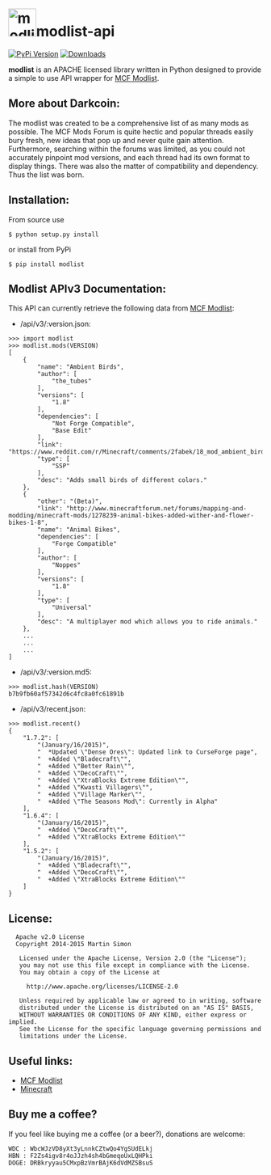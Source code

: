 <h1><img src="https://raw.github.com/c0ding/modlist-api/master/doc/modlist.png" height=55 alt="modlist" title="modlist">modlist-api</h1>

[![PyPi Version](http://img.shields.io/pypi/v/modlist.svg)](https://pypi.python.org/pypi/modlist/)   [![Downloads](http://img.shields.io/pypi/dm/modlist.svg)](https://pypi.python.org/pypi/modlist/)

**modlist** is an APACHE licensed library written in Python designed to provide a simple to use API wrapper for [MCF Modlist](http://modlist.mcf.li/).

## More about Darkcoin:

The modlist was created to be a comprehensive list of as many mods as possible. The MCF Mods Forum is quite hectic and popular threads easily bury fresh, new ideas that pop up and never quite gain attention.
Furthermore, searching within the forums was limited, as you could not accurately pinpoint mod versions, and each thread had its own format to display things. There was also the matter of compatibility and dependency. Thus the list was born.

## Installation:

From source use

    $ python setup.py install

or install from PyPi

    $ pip install modlist

## Modlist APIv3 Documentation:

This API can currently retrieve the following data from [MCF Modlist](http://modlist.mcf.li/):

  - /api/v3/:version.json:

```
>>> import modlist
>>> modlist.mods(VERSION)
[
    {
        "name": "Ambient Birds", 
        "author": [
            "the_tubes"
        ], 
        "versions": [
            "1.8"
        ], 
        "dependencies": [
            "Not Forge Compatible", 
            "Base Edit"
        ], 
        "link": "https://www.reddit.com/r/Minecraft/comments/2fabek/18_mod_ambient_birds/", 
        "type": [
            "SSP"
        ], 
        "desc": "Adds small birds of different colors."
    }, 
    {
        "other": "(Beta)", 
        "link": "http://www.minecraftforum.net/forums/mapping-and-modding/minecraft-mods/1278239-animal-bikes-added-wither-and-flower-bikes-1-8", 
        "name": "Animal Bikes", 
        "dependencies": [
            "Forge Compatible"
        ], 
        "author": [
            "Noppes"
        ], 
        "versions": [
            "1.8"
        ], 
        "type": [
            "Universal"
        ], 
        "desc": "A multiplayer mod which allows you to ride animals."
    },
	...
	...
	...
]
```

  - /api/v3/:version.md5:

```
>>> modlist.hash(VERSION)
b7b9fb60af57342d6c4fc8a0fc61891b
```

  - /api/v3/recent.json:

```
>>> modlist.recent()
{
    "1.7.2": [
        "(January/16/2015)",
        "  *Updated \"Dense Ores\": Updated link to CurseForge page",
        "  +Added \"Bladecraft\"",
        "  +Added \"Better Rain\"",
        "  +Added \"DecoCraft\"",
        "  +Added \"XtraBlocks Extreme Edition\"",
        "  +Added \"Kwasti Villagers\"",
        "  +Added \"Village Marker\"",
        "  +Added \"The Seasons Mod\": Currently in Alpha"
    ],
    "1.6.4": [
        "(January/16/2015)",
        "  +Added \"DecoCraft\"",
        "  +Added \"XtraBlocks Extreme Edition\""
    ],
    "1.5.2": [
        "(January/16/2015)",
        "  +Added \"Bladecraft\"",
        "  +Added \"DecoCraft\"",
        "  +Added \"XtraBlocks Extreme Edition\""
    ]
}
```

## License:

```
  Apache v2.0 License
  Copyright 2014-2015 Martin Simon

   Licensed under the Apache License, Version 2.0 (the "License");
   you may not use this file except in compliance with the License.
   You may obtain a copy of the License at

     http://www.apache.org/licenses/LICENSE-2.0

   Unless required by applicable law or agreed to in writing, software
   distributed under the License is distributed on an "AS IS" BASIS,
   WITHOUT WARRANTIES OR CONDITIONS OF ANY KIND, either express or implied.
   See the License for the specific language governing permissions and
   limitations under the License.

```

## Useful links:

* [MCF Modlist](http://modlist.mcf.li/)
* [Minecraft](https://minecraft.net/)

## Buy me a coffee?

If you feel like buying me a coffee (or a beer?), donations are welcome:

```
WDC : WbcWJzVD8yXt3yLnnkCZtwQo4YgSUdELkj
HBN : F2Zs4igv8r4oJJzh4sh4bGmeqoUxLQHPki
DOGE: DRBkryyau5CMxpBzVmrBAjK6dVdMZSBsuS
```
